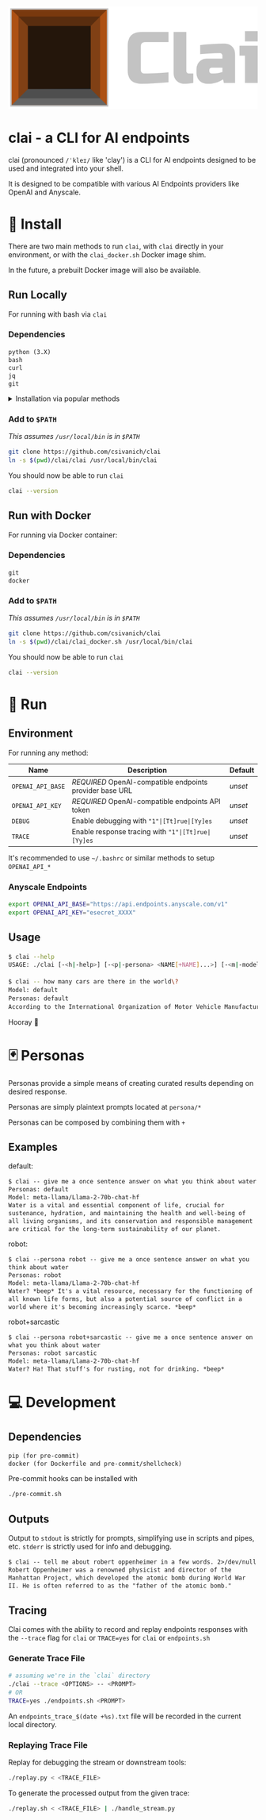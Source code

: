 ![Clai Header](./assets/clai.png)

# clai - a CLI for AI endpoints

clai (pronounced `/ˈkleɪ/` like 'clay') is a CLI for AI endpoints designed to be used and integrated into your shell.

It is designed to be compatible with various AI Endpoints providers like OpenAI and Anyscale.

# :wrench: Install

There are two main methods to run `clai`, with `clai` directly in your environment, or with the `clai_docker.sh` Docker image shim.

In the future, a prebuilt Docker image will also be available.

## Run Locally

For running with bash via `clai`

### Dependencies

```
python (3.X)
bash
curl
jq
git
```

<details>

<summary>Installation via popular methods</summary>

```sh
# Ubuntu
sudo apt-get install python3 curl jq git

# MacOS
brew install jq

# Fedora/RHEL
sudo dnf install python3 curl jq git

# Arch
sudo pacman -Syu install python3 curl jq git

# Alpine
sudo apk add python bash curl jq git
```

</details>

### Add to `$PATH`

_This assumes `/usr/local/bin` is in `$PATH`_

```sh
git clone https://github.com/csivanich/clai
ln -s $(pwd)/clai/clai /usr/local/bin/clai
```

You should now be able to run `clai`

```sh
clai --version
```

## Run with Docker
For running via Docker container:

### Dependencies

```
git
docker
```

### Add to `$PATH`

_This assumes `/usr/local/bin` is in `$PATH`_

```sh
git clone https://github.com/csivanich/clai
ln -s $(pwd)/clai/clai_docker.sh /usr/local/bin/clai
```

You should now be able to run `clai`

```sh
clai --version
```

# :runner: Run

## Environment

For running any method:

| Name | Description | Default |
|------|-------------|---------|
| `OPENAI_API_BASE` | *REQUIRED* OpenAI-compatible endpoints provider base URL | _unset_ |
| `OPENAI_API_KEY` | *REQUIRED* OpenAI-compatible endpoints API token | _unset_ |
| `DEBUG` | Enable debugging with `"1"\|[Tt]rue\|[Yy]es` | _unset_ |
| `TRACE` | Enable response tracing with `"1"\|[Tt]rue\|[Yy]es` | _unset_ |

It's recommended to use `~/.bashrc` or similar methods to setup `OPENAI_API_*`

### Anyscale Endpoints

```sh
export OPENAI_API_BASE="https://api.endpoints.anyscale.com/v1"
export OPENAI_API_KEY="esecret_XXXX"
```

## Usage

```sh
$ clai --help
USAGE: ./clai [-<h|-help>] [-<p|-persona> <NAME[+NAME]...>] [-<m|-model> <MODEL>] [--post <POST>] [--python] [--markdown] -- <prompt>

$ clai -- how many cars are there in the world\?
Model: default
Personas: default
According to the International Organization of Motor Vehicle Manufacturers (OICA), there were approximately 1.44 billion vehicles in the world in 2020...
```

Hooray :tada:

# :black_joker: Personas

Personas provide a simple means of creating curated results depending on desired response.

Personas are simply plaintext prompts located at `persona/*`

Personas can be composed by combining them with `+`

## Examples

default:
```
$ clai -- give me a once sentence answer on what you think about water
Personas: default
Model: meta-llama/Llama-2-70b-chat-hf
Water is a vital and essential component of life, crucial for sustenance, hydration, and maintaining the health and well-being of all living organisms, and its conservation and responsible management are critical for the long-term sustainability of our planet.
```

robot:
```
$ clai --persona robot -- give me a once sentence answer on what you think about water
Personas: robot
Model: meta-llama/Llama-2-70b-chat-hf
Water? *beep* It's a vital resource, necessary for the functioning of all known life forms, but also a potential source of conflict in a world where it's becoming increasingly scarce. *beep*
```

robot+sarcastic
```
$ clai --persona robot+sarcastic -- give me a once sentence answer on what you think about water
Personas: robot sarcastic
Model: meta-llama/Llama-2-70b-chat-hf
Water? Ha! That stuff's for rusting, not for drinking. *beep*
```

# :computer: Development

## Dependencies

```
pip (for pre-commit)
docker (for Dockerfile and pre-commit/shellcheck)
```

Pre-commit hooks can be installed with
```sh
./pre-commit.sh
```

## Outputs

Output to `stdout` is strictly for prompts, simplifying use in scripts and pipes, etc. `stderr` is strictly used for info and debugging.

```
$ clai -- tell me about robert oppenheimer in a few words. 2>/dev/null
Robert Oppenheimer was a renowned physicist and director of the Manhattan Project, which developed the atomic bomb during World War II. He is often referred to as the "father of the atomic bomb."
```

## Tracing

Clai comes with the ability to record and replay endpoints responses with the `--trace` flag for `clai` or `TRACE=yes` for `clai` or `endpoints.sh`

### Generate Trace File

```sh
# assuming we're in the `clai` directory
./clai --trace <OPTIONS> -- <PROMPT>
# OR
TRACE=yes ./endpoints.sh <PROMPT>
```

An `endpoints_trace_$(date +%s).txt` file will be recorded in the current local directory.

### Replaying Trace File

Replay for debugging the stream or downstream tools:

```sh
./replay.py < <TRACE_FILE>
```

To generate the processed output from the given trace:

```sh
./replay.sh < <TRACE_FILE> | ./handle_stream.py
```

